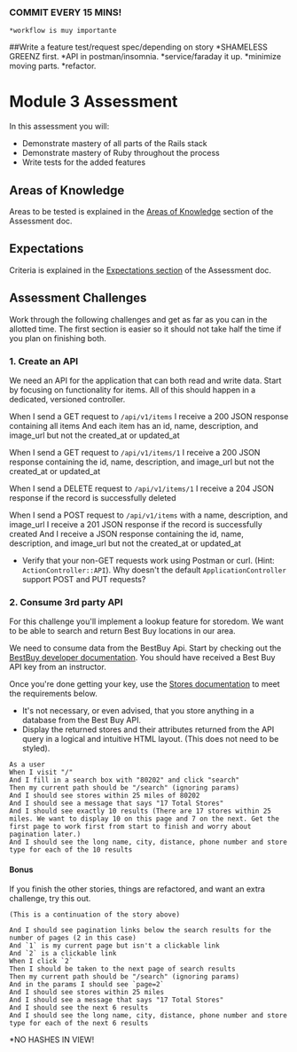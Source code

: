 ### COMMIT EVERY 15 MINS!
    *workflow is muy importante
##Write a feature test/request spec/depending on story
    *SHAMELESS GREENZ first.
    *API in postman/insomnia.
    *service/faraday it up.
    *minimize moving parts.
    *refactor.

# Module 3 Assessment

In this assessment you will:

* Demonstrate mastery of all parts of the Rails stack
* Demonstrate mastery of Ruby throughout the process
* Write tests for the added features

## Areas of Knowledge

Areas to be tested is explained in the [Areas of Knowledge](https://github.com/turingschool/lesson_plans/blob/master/ruby_03-professional_rails_applications/assessment.md#areas-of-knowledge) section of the Assessment doc.

## Expectations

Criteria is explained in the [Expectations section](http://backend.turing.io/module3/lessons/assessment#expectations) of the Assessment doc.

## Assessment Challenges

Work through the following challenges and get as far as you can in the allotted time. The first section is easier so it should not take half the time if you plan on finishing both.

### 1. Create an API

We need an API for the application that can both read and write data. Start by focusing on functionality for items. All of this should happen in a dedicated, versioned controller.

When I send a GET request to `/api/v1/items`
I receive a 200 JSON response containing all items
And each item has an id, name, description, and image_url but not the created_at or updated_at

When I send a GET request to `/api/v1/items/1`
I receive a 200 JSON response containing the id, name, description, and image_url but not the created_at or updated_at

When I send a DELETE request to `/api/v1/items/1`
I receive a 204 JSON response if the record is successfully deleted

When I send a POST request to `/api/v1/items` with a name, description, and image_url
I receive a 201 JSON  response if the record is successfully created
And I receive a JSON response containing the id, name, description, and image_url but not the created_at or updated_at

* Verify that your non-GET requests work using Postman or curl. (Hint: `ActionController::API`). Why doesn't the default `ApplicationController` support POST and PUT requests?

### 2. Consume 3rd party API

For this challenge you'll implement a lookup feature for storedom. We want to be able to search and return Best Buy locations in our area.

We need to consume data from the BestBuy Api. Start by checking out the [BestBuy developer documentation](https://developer.bestbuy.com/). You should have received a Best Buy API key from an instructor.

Once you're done getting your key, use the [Stores documentation](http://bestbuyapis.github.io/api-documentation/#stores-api) to meet the requirements below.

* It's not necessary, or even advised, that you store anything in a database from the Best Buy API.
* Display the returned stores and their attributes returned from the API query in a logical and intuitive HTML layout. (This does not need to be styled).

```
As a user
When I visit "/"
And I fill in a search box with "80202" and click "search"
Then my current path should be "/search" (ignoring params)
And I should see stores within 25 miles of 80202
And I should see a message that says "17 Total Stores"
And I should see exactly 10 results (There are 17 stores within 25 miles. We want to display 10 on this page and 7 on the next. Get the first page to work first from start to finish and worry about pagination later.)
And I should see the long name, city, distance, phone number and store type for each of the 10 results
```

#### Bonus

If you finish the other stories, things are refactored, and want an extra challenge, try this out.

```
(This is a continuation of the story above)

And I should see pagination links below the search results for the number of pages (2 in this case)
And `1` is my current page but isn't a clickable link
And `2` is a clickable link
When I click `2`
Then I should be taken to the next page of search results
Then my current path should be "/search" (ignoring params)
And in the params I should see `page=2`
And I should see stores within 25 miles
And I should see a message that says "17 Total Stores"
And I should see the next 6 results
And I should see the long name, city, distance, phone number and store type for each of the next 6 results
```

*NO HASHES IN VIEW!